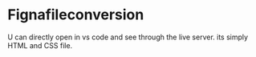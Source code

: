 # Fignafileconversion

U can directly open in vs code and see through the live server. its simply HTML and CSS file.
